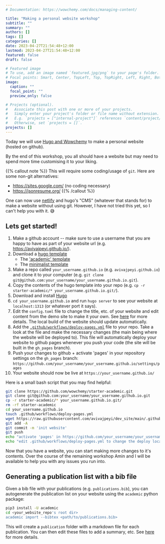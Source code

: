 ```yaml
---
# Documentation: https://wowchemy.com/docs/managing-content/

title: "Making a personal website workshop"
subtitle: ""
summary: ""
authors: []
tags: []
categories: []
date: 2023-04-27T21:54:48+12:00
lastmod: 2023-04-27T21:54:48+12:00
featured: false
draft: false

# Featured image
# To use, add an image named `featured.jpg/png` to your page's folder.
# Focal points: Smart, Center, TopLeft, Top, TopRight, Left, Right, BottomLeft, Bottom, BottomRight.
image:
  caption: ""
  focal_point: ""
  preview_only: false

# Projects (optional).
#   Associate this post with one or more of your projects.
#   Simply enter your project's folder or file name without extension.
#   E.g. `projects = ["internal-project"]` references `content/project/deep-learning/index.md`.
#   Otherwise, set `projects = []`.
projects: []
---
```


Today we will use [Hugo and Wowchemy](https://wowchemy.com/docs/getting-started/hugo-github-quickstart/) to make a personal website (hosted on github). 

By the end of this workshop, you all should have a website but may need to spend more time customising it to your liking.

{{% callout note %}}
This will require some coding/usage of `git`. Here are some non-git alternatives:
- https://sites.google.com/ (no coding necessary)
- https://jsonresume.org/
{{% /callout %}}


One can now use [netlify](https://wowchemy.com/docs/getting-started/hugo-cms/) and hugo's "CMS" (whatever that stands for) to make a website without using git. However, I have not tried this yet, so I can't help you with it. :sweat_smile:



## Lets get started!

1. Make a github account -- make sure to use a username that you are happy to have as part of your website url (e.g. https://avivajpeyi.github.io/).
2. Download a [hugo template](https://wowchemy.com/templates/) 
   - The ['academic' template](https://github.com/wowchemy/starter-academic.git)
   - The [minimalist template](https://github.com/wowchemy/hugo-minimal-theme.git)
3. Make a repo called `your_username.github.io` (e.g. `avivajpeyi.github.io`) and clone it to your computer (e.g. `git clone git@github.com:your_username/your_username.github.io.git`).
4. Copy the contents of the hugo template into your repo (e.g. `cp -r starter-academic/* your_username.github.io.git/`).
5. Download and install [Hugo](https://wowchemy.com/docs/getting-started/install-hugo-extended/#prerequisites)
6. `cd your_username.github.io` and run `hugo server` to see your website at `localhost:1313` (or whatever port it says).
7. Edit the `config.toml` file to change the title, etc. of your website and edit content from the demo site to make it your own. See [here](https://wowchemy.com/docs/getting-started/quick-start/) for more details. The local build of the website should update automatically.
8. Add the [`.github/workflows/deploy-pages.yml`](https://github.com/avivajpeyi/dev_site/blob/main/.github/workflows/deploy-pages.yml) file to your repo. Take a look at the file and make the necessary changes (the main being where the website will be deployed to). This file will automatically deploy your website to github pages whenever you push your code (the site will be built in the `gh_pages` branch).
9. Push your changes to github + activate 'pages' in your repository settings on the `gh_pages` branch: `https://github.com/your_username/your_username.github.io/settings/pages`
10. Your website should now be live at `https://your_username.github.io/`


Here is a small bash script that you may find helpful:
```bash
git clone https://github.com/wowchemy/starter-academic.git
git clone git@github.com:your_username/your_username.github.io.git
cp -r starter-academic/* your_username.github.io.git/
rm -rf starter-academic
cd your_username.github.io
touch .github/workflows/deploy-pages.yml
wget https://raw.githubusercontent.com/avivajpeyi/dev_site/main/.github/workflows/deploy-pages.yml -O .github/workflows/deploy-pages.yml
git add -A
git commit -m 'init website'
git push
echo "activate 'pages' in https://github.com/your_username/your_username.github.io/settings/pages"
echo "edit .github/workflows/deploy-pages.yml to change the deploy location & push"
```

Now that you have a website, you can start making more changes to it's contents. Over the course of the remaining workshop Amin and I will be available to help you with any issues you run into.


## Generating a publication list with a bib file

Given a bib file with your publications (e.g. `publications.bib`), you can autogenerate the publication list on your website using the `academic` python package:
```bash
pip3 install -U academic
cd <your_website_repo's root dir>
academic import --bibtex <path/to/publications.bib>
```
This will create a `publication` folder with a markdown file for each publication. You can then edit these files to add a summary, etc. See [here](https://wowchemy.com/docs/content/publications/) for more details.
